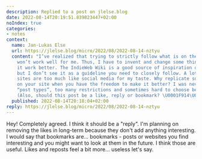 ```yaml
---
description: Replied to a post on jlelse.blog
date: 2022-08-14T20:19:51.839823447+02:00
noIndex: true
categories:
- notes
context:
  name: Jan-Lukas Else
  url: https://jlelse.blog/micro/2022/08/2022-08-14-nztyu
  content: "I’ve realized that trying to strictly follow what is on the IndieWeb wiki
    won’t work well for me. Thus, I have to invent and change some things to make
    it work better. The IndieWeb Wiki is a good source of inspiration one could use,
    but I don’t see it as a guideline you need to closely follow. A lot of IndieWeb
    sites are too much like social media for my taste. Why replicate social media
    on your site when you have the freedom to make it better? I was never a fan of
    “post types”, too many restrictions and sometimes hard to choose between them.
    (Also, should this post be a like, reply or bookmark? \U0001F914\U0001F605)"
  published: 2022-08-14T20:18:04+02:00
reply: https://jlelse.blog/micro/2022/08/2022-08-14-nztyu
---
```


Hey! Completely agreed. I think it should be a "reply". I'm planning on removing the likes in long-term because they don't add anything interesting. I would say that bookmarks are... bookmarks - posts or websites you find interesting and you might want to look at them in the future. I think those are useful. Likes and reposts feel a bit more... useless let's say.
